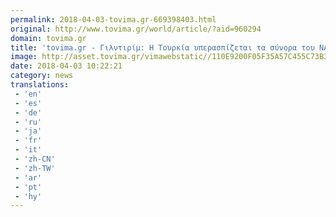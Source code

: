 ```yaml
---
permalink: 2018-04-03-tovima.gr-669398403.html
original: http://www.tovima.gr/world/article/?aid=960294
domain: tovima.gr
title: 'tovima.gr - Γιλντιρίμ: Η Τουρκία υπερασπίζεται τα σύνορα του ΝΑΤΟ και της ΕΕ'
image: http://asset.tovima.gr/vimawebstatic//110E9200F05F35A57C455C73B3B71450.jpg
date: 2018-04-03 10:22:21
category: news
translations: 
 - 'en'
 - 'es'
 - 'de'
 - 'ru'
 - 'ja'
 - 'fr'
 - 'it'
 - 'zh-CN'
 - 'zh-TW'
 - 'ar'
 - 'pt'
 - 'hy'
---
```


